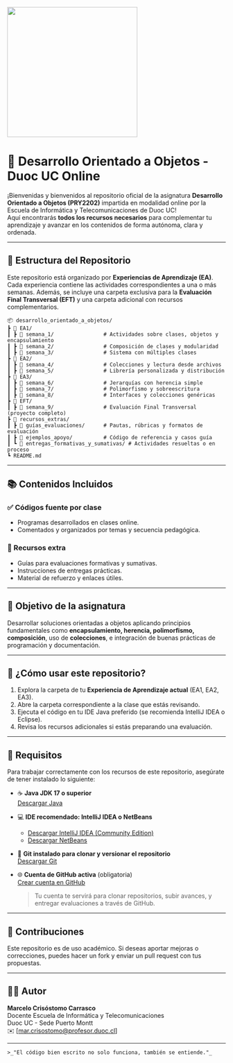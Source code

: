 <p>
  <img src="https://www.duoc.cl/wp-content/uploads/2022/09/logo-0.png" width="300"/>
</p>

# 🧠 Desarrollo Orientado a Objetos - Duoc UC Online

¡Bienvenidas y bienvenidos al repositorio oficial de la asignatura **Desarrollo Orientado a Objetos (PRY2202)** impartida en modalidad online por la Escuela de Informática y Telecomunicaciones de Duoc UC!  
Aquí encontrarás **todos los recursos necesarios** para complementar tu aprendizaje y avanzar en los contenidos de forma autónoma, clara y ordenada.

---

## 📁 Estructura del Repositorio

Este repositorio está organizado por **Experiencias de Aprendizaje (EA)**. Cada experiencia contiene las actividades correspondientes a una o más semanas. Además, se incluye una carpeta exclusiva para la **Evaluación Final Transversal (EFT)** y una carpeta adicional con recursos complementarios.

```
📦 desarrollo_orientado_a_objetos/
┣ 📂 EA1/
┃ ┣ 📂 semana_1/                # Actividades sobre clases, objetos y encapsulamiento
┃ ┣ 📂 semana_2/                # Composición de clases y modularidad
┃ ┣ 📂 semana_3/                # Sistema con múltiples clases
┣ 📂 EA2/
┃ ┣ 📂 semana_4/                # Colecciones y lectura desde archivos
┃ ┣ 📂 semana_5/                # Librería personalizada y distribución
┣ 📂 EA3/
┃ ┣ 📂 semana_6/                # Jerarquías con herencia simple
┃ ┣ 📂 semana_7/                # Polimorfismo y sobreescritura
┃ ┣ 📂 semana_8/                # Interfaces y colecciones genéricas
┣ 📂 EFT/
┃ ┣ 📂 semana_9/                # Evaluación Final Transversal (proyecto completo)
┣ 📂 recursos_extras/
┃ ┣ 📜 guías_evaluaciones/      # Pautas, rúbricas y formatos de evaluación
┃ ┣ 📜 ejemplos_apoyo/          # Código de referencia y casos guía
┃ ┗ 📜 entregas_formativas_y_sumativas/ # Actividades resueltas o en proceso
┗ README.md

```

---

## 📚 Contenidos Incluidos

### ✅ Códigos fuente por clase
- Programas desarrollados en clases online.
- Comentados y organizados por temas y secuencia pedagógica.

### 📝 Recursos extra
- Guías para evaluaciones formativas y sumativas.
- Instrucciones de entregas prácticas.
- Material de refuerzo y enlaces útiles.

---

## 🎯 Objetivo de la asignatura

Desarrollar soluciones orientadas a objetos aplicando principios fundamentales como **encapsulamiento, herencia, polimorfismo, composición**, uso de **colecciones**, e integración de buenas prácticas de programación y documentación.

---

## 🚀 ¿Cómo usar este repositorio?

1. Explora la carpeta de tu **Experiencia de Aprendizaje actual** (EA1, EA2, EA3).
2. Abre la carpeta correspondiente a la clase que estás revisando.
3. Ejecuta el código en tu IDE Java preferido (se recomienda IntelliJ IDEA o Eclipse).
4. Revisa los recursos adicionales si estás preparando una evaluación.

---

## 🧩 Requisitos

Para trabajar correctamente con los recursos de este repositorio, asegúrate de tener instalado lo siguiente:

- ☕ **Java JDK 17 o superior**  
  [Descargar Java](https://www.oracle.com/java/technologies/javase/jdk17-archive-downloads.html)

- 💻 **IDE recomendado: IntelliJ IDEA o NetBeans**  
  - [Descargar IntelliJ IDEA (Community Edition)](https://www.jetbrains.com/idea/download/)  
  - [Descargar NetBeans](https://netbeans.apache.org/download/index.html)

- 🧰 **Git instalado para clonar y versionar el repositorio**  
  [Descargar Git](https://git-scm.com/downloads)

- 🌐 **Cuenta de GitHub activa** (obligatoria)  
  [Crear cuenta en GitHub](https://github.com/signup)  
  > Tu cuenta te servirá para clonar repositorios, subir avances, y entregar evaluaciones a través de GitHub. 


---

## 🤝 Contribuciones

Este repositorio es de uso académico. Si deseas aportar mejoras o correcciones, puedes hacer un fork y enviar un pull request con tus propuestas.

---

## 👨‍🏫 Autor

**Marcelo Crisóstomo Carrasco**  
Docente Escuela de Informática y Telecomunicaciones  
Duoc UC - Sede Puerto Montt  
✉️ [mar.crisostomo@profesor.duoc.cl]

---
```
>_"El código bien escrito no solo funciona, también se entiende."_
```


